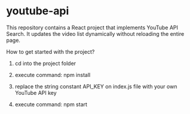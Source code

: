 # youtube-api
This repository contains a React project that implements YouTube API Search. 
It updates the video list dynamically without reloading the entire page.

How to get started with the project?

1. cd into the project folder

2. execute command: npm install

3. replace the string constant API_KEY on index.js file with your own YouTube API key

4. execute command: npm start
